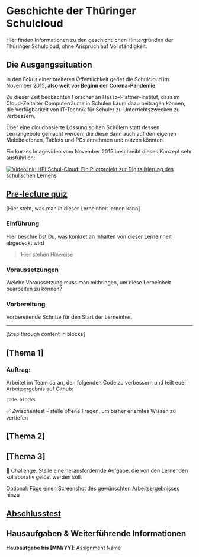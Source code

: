 <!-- Überschrift und Abstract-->
# Geschichte der Thüringer Schulcloud
Hier finden Informationen zu den geschichtlichen Hintergründen der Thüringer Schulcloud, ohne Anspruch auf Vollständigkeit.

##

## Die Ausgangssituation
In den Fokus einer breiteren Öffentlichkeit geriet die Schulcloud im November 2015, __also weit vor Beginn der Corona-Pandemie__.

Zu dieser Zeit beobachten Forscher an Hasso-Plattner-Institut, dass im Cloud-Zeitalter Computerräume in Schulen kaum dazu beitragen können, die Verfügbarkeit von IT-Technik für Schuler zu Unterrichtszwecken zu verbessern.

Über eine cloudbasierte Lössung sollten Schülern statt dessen Lernangebote gemacht werden, die diese dann auch auf den eigenen Mobiltelefonen, Tablets und PCs annehmen und nutzen könnten.

Ein kurzes Imagevideo vom November 2015 beschreibt dieses Konzept sehr ausführlich:

[![Videolink: HPI Schul-Cloud: Ein Pilotprojekt zur Digitalisierung des schulischen Lernens](https://img.youtube.com/vi/3e4iP7ezJDY/0.jpg)](https://www.youtube.com/watch?v=3e4iP7ezJDY)

## [Pre-lecture quiz](quiz-url)

[Hier steht, was man in dieser Lerneinheit lernen kann]

### Einführung

Hier beschreibst Du, was konkret an Inhalten von dieser Lerneinheit abgedeckt wird

> Hier stehen Hinweise

### Voraussetzungen

Welche Voraussetzung muss man mitbringen, um diese Lerneinheit bearbeiten zu können?

### Vorbereitung

Vorbereitende Schritte für den Start der Lerneinheit

---

[Step through content in blocks]

## [Thema 1]

### Auftrag:

Arbeitet im Team daran, den folgenden Code zu verbessern und teilt euer Arbeitsergebnis auf Github:

```html
code blocks
```

✅ Zwischentest - stelle offene Fragen, um bisher erlerntes Wissen zu vertiefen

## [Thema 2]

## [Thema 3]

🚀 Challenge: Stelle eine herausfordernde Aufgabe, die von den Lernenden kollaborativ gelöst werden soll.

Optional: Füge einen Screenshot des gewünschten Arbeitsergebnisses hinzu

## [Abschlusstest](quiz-url)

## Hausaufgaben & Weiterführende Informationen

**Hausaufgabe bis [MM/YY]**: [Assignment Name](assignment.md)